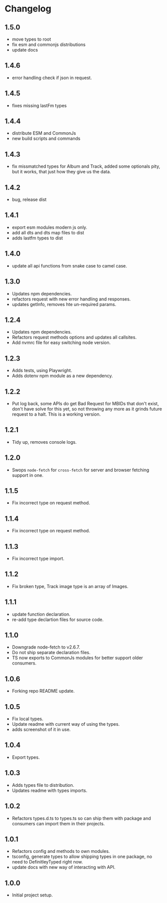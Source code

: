# Changelog

## 1.5.0

- move types to root
- fix esm and commonjs distributions
- update docs

## 1.4.6

- error handling check if json in request.

## 1.4.5

- fixes missing lastFm types

## 1.4.4

- distribute ESM and CommonJs
- new build scripts and commands

## 1.4.3

- fix missmatched types for Album and Track, added some optionals pity, but it works, that just how they give us the data.

## 1.4.2

- bug, release dist

## 1.4.1

- export esm modules modern js only.
- add all dts and dts map files to dist
- adds lastfm types to dist

## 1.4.0

- update all api functions from snake case to camel case.

## 1.3.0

- Updates npm dependencies.
- refactors request with new error handling and responses.
- updates getInfo, removes hte un-required params.

## 1.2.4

- Updates npm dependencies.
- Refactors request methods options and updates all callsites.
- Add nvmrc file for easy switching node version.

## 1.2.3

- Adds tests, using Playwright.
- Adds dotenv npm module as a new dependency.

## 1.2.2

- Put log back, some APIs do get Bad Request for MBIDs that don't exist, don't have solve for this yet, so not throwing any more as it grinds future request to a halt. This is a working version.

## 1.2.1

- Tidy up, removes console logs.

## 1.2.0

- Swops `node-fetch` for `cross-fetch` for server and browser fetching support in one.

## 1.1.5

- Fix incorrect type on request method.

## 1.1.4

- Fix incorrect type on request method.

## 1.1.3

- Fix incorrect type import.

## 1.1.2

- Fix broken type, Track image type is an array of Images.

## 1.1.1

- update function declaration.
- re-add type declartion files for source code.

## 1.1.0

- Downgrade node-fetch to v2.6.7.
- Do not ship separate declaration files.
- TS now exports to CommonJs modules for better support older consumers.

## 1.0.6

- Forking repo README update.

## 1.0.5

- Fix local types.
- Update readme with current way of using the types.
- adds screenshot of it in use.

## 1.0.4

- Export types.

## 1.0.3

- Adds types file to distribution.
- Updates readme with types imports.

## 1.0.2

- Refactors types.d.ts to types.ts so can ship them with package and consumers can import them in their projects.

## 1.0.1

- Refactors config and methods to own modules.
- tsconfig, generate types to allow shipping types in one package, no need to DefinitleyTyped right now.
- update docs with new way of interacting with API.

## 1.0.0

- Initial project setup.
